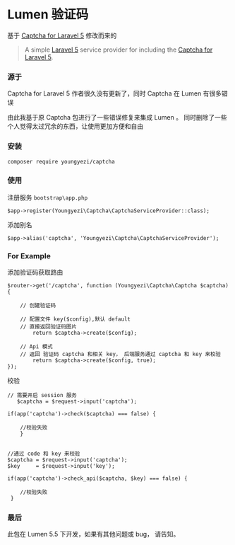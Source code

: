 # Lumen 验证码

基于  [Captcha for Laravel 5](https://github.com/mewebstudio/captcha "Captcha for Laravel 5") 修改而来的


>A simple [Laravel 5](http://www.laravel.com/) service provider for including the [Captcha for Laravel 5](https://github.com/mewebstudio/captcha).

### 源于

Captcha for Laravel 5 作者很久没有更新了，同时 Captcha 在 Lumen 有很多错误

由此我基于原 Captcha 包进行了一些错误修复来集成 Lumen 。 同时删除了一些个人觉得太过冗余的东西，让使用更加方便和自由

### 安装


	composer require youngyezi/captcha

### 使用


注册服务 `bootstrap\app.php`

	$app->register(Youngyezi\Captcha\CaptchaServiceProvider::class);


添加别名

	$app->alias('captcha', 'Youngyezi\Captcha\CaptchaServiceProvider');


### For Example

添加验证码获取路由
	
	
	$router->get('/captcha', function (Youngyezi\Captcha\Captcha $captcha){

		// 创建验证码

		// 配置文件 key($config),默认 default
		// 直接返回验证码图片
	    	return $captcha->create($config);

		// Api 模式
		// 返回 验证码 captcha 和相关 key， 后端服务通过 captcha 和 key 来校验
	    	return $captcha->create($config, true);
	});

校验
	
	// 需要开启 session 服务
       $captcha = $request->input('captcha');
	
	if(app('captcha')->check($captcha) === false) {
   		
		//校验失败
    	}


	//通过 code 和 key 来校验
	$captcha = $request->input('captcha');
	$key     = $request->input('key');
		
	if(app('captcha')->check_api($captcha, $key) === false) {
   		
		//校验失败
   	 }

### 最后

此包在 Lumen 5.5 下开发，如果有其他问题或 bug， 请告知。
